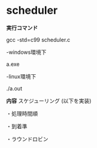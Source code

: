 # scheduler

**実行コマンド**

gcc -std=c99 scheduler.c 

-windows環境下

a.exe


-linux環境下

./a.out

**内容**
スケジューリング (以下を実装)

・処理時間順

・到着準

・ラウンドロビン